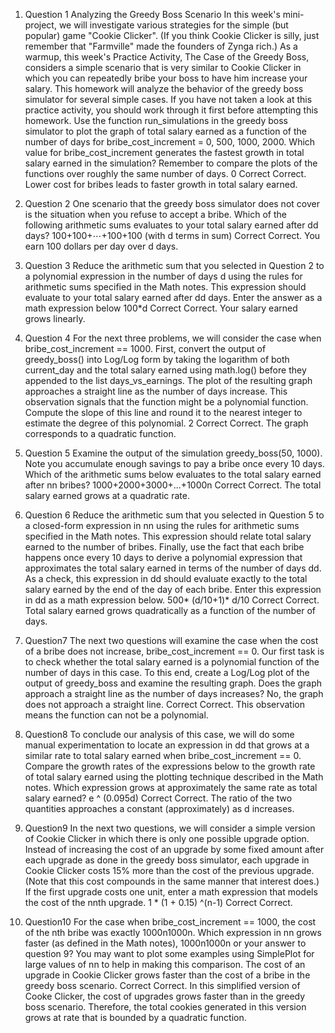 ﻿1. Question 1
Analyzing the Greedy Boss Scenario
In this week's mini-project, we will investigate various strategies for the simple (but popular) game "Cookie Clicker". (If you think Cookie Clicker is silly, just remember that "Farmville" made the founders of Zynga rich.)
As a warmup, this week's Practice Activity, The Case of the Greedy Boss, considers a simple scenario that is very similar to Cookie Clicker in which you can repeatedly bribe your boss to have him increase your salary.
This homework will analyze the behavior of the greedy boss simulator for several simple cases. If you have not taken a look at this practice activity, you should work through it first before attempting this homework.
Use the function run_simulations in the greedy boss simulator to plot the graph of total salary earned as a function of the number of days for bribe_cost_increment = 0, 500, 1000, 2000. Which value for bribe_cost_increment generates the fastest growth in total salary earned in the simulation?
Remember to compare the plots of the functions over roughly the same number of days.
0
Correct
Correct. Lower cost for bribes leads to faster growth in total salary earned.


2. Question 2
One scenario that the greedy boss simulator does not cover is the situation when you refuse to accept a bribe. Which of the following arithmetic sums evaluates to your total salary earned after dd days?
100+100+⋯+100+100
(with d terms in sum)
Correct
Correct. You earn 100 dollars per day over d days.


3. Question 3
Reduce the arithmetic sum that you selected in Question 2 to a polynomial expression in the number of days d using the rules for arithmetic sums specified in the Math notes. This expression should evaluate to your total salary earned after dd days.
Enter the answer as a math expression below
100*d
Correct
Correct. Your salary earned grows linearly.


4. Question 4
For the next three problems, we will consider the case when  bribe_cost_increment == 1000. First, convert the output of  greedy_boss() into Log/Log form by taking the logarithm of both  current_day and the total salary earned using math.log() before they appended to the list days_vs_earnings.
The plot of the resulting graph approaches a straight line as the number of days increase. This observation signals that the function might be a polynomial function. Compute the slope of this line and round it to the nearest integer to estimate the degree of this polynomial.
2
Correct
Correct. The graph corresponds to a quadratic function.


5. Question 5
Examine the output of the simulation greedy_boss(50, 1000). Note you accumulate enough savings to pay a bribe once every 10 days.
Which of the arithmetic sums below evaluates to the total salary earned after nn bribes?
1000+2000+3000+...+1000n
Correct
Correct. The total salary earned grows at a quadratic rate.

6. Question 6
Reduce the arithmetic sum that you selected in Question 5 to a closed-form expression in nn using the rules for arithmetic sums specified in the Math notes. This expression should relate total salary earned to the number of bribes.
Finally, use the fact that each bribe happens once every 10 days to derive a polynomial expression that approximates the total salary earned in terms of the number of days dd. As a check, this expression in dd should evaluate exactly to the total salary earned by the end of the day of each bribe.
Enter this expression in dd as a math expression below.
500* (d/10+1)* d/10
Correct
Correct. Total salary earned grows quadratically as a function of the number of days.


7. Question7
The next two questions will examine the case when the cost of a bribe does not increase, bribe_cost_increment == 0. Our first task is to check whether the total salary earned is a polynomial function of the number of days in this case. To this end, create a Log/Log plot of the output of greedy_boss and examine the resulting graph.
Does the graph approach a straight line as the number of days increases?
No, the graph does not approach a straight line.
Correct
Correct. This observation means the function can not be a polynomial.


8. Question8
To conclude our analysis of this case, we will do some manual experimentation to locate an expression in dd that grows at a similar rate to total salary earned when bribe_cost_increment == 0.
Compare the growth rates of the expressions below to the growth rate of total salary earned using the plotting technique described in the Math notes. Which expression grows at approximately the same rate as total salary earned?
e ^ (0.095d)
Correct
Correct. The ratio of the two quantities approaches a constant (approximately) as d increases.


9. Question9
In the next two questions, we will consider a simple version of Cookie Clicker in which there is only one possible upgrade option. Instead of increasing the cost of an upgrade by some fixed amount after each upgrade as done in the greedy boss simulator, each upgrade in Cookie Clicker costs 15% more than the cost of the previous upgrade. (Note that this cost compounds in the same manner that interest does.)
If the first upgrade costs one unit, enter a math expression that models the cost of the nnth upgrade.
1 * (1 + 0.15) ^(n-1)
Correct
Correct.


10. Question10 
For the case when bribe_cost_increment == 1000, the cost of the nth bribe was exactly 1000n1000n. Which expression in nn grows faster (as defined in the Math notes), 1000n1000n or your answer to question 9?
You may want to plot some examples using SimplePlot for large values of nn to help in making this comparison.
The cost of an upgrade in Cookie Clicker grows faster than the cost of a bribe in the greedy boss scenario.
Correct
Correct. In this simplified version of Cooke Clicker, the cost of upgrades grows faster than in the greedy boss scenario. Therefore, the total cookies generated in this version grows at rate that is bounded by a quadratic function.

